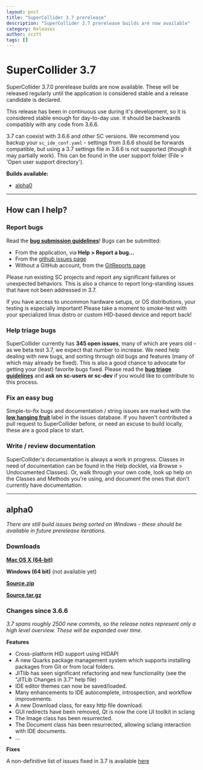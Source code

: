 ```yaml
---
layout: post
title: "SuperCollider 3.7 prerelease"
description: "SuperCollider 3.7 prerelease builds are now available"
category: Releases
author: scztt
tags: []
---
```


# SuperCollider 3.7

SuperCollider 3.7.0 prerelease builds are now available. These will be released regularly until the application is considered stable and a release candidate is declared.

This release has been in continuous use during it's development, so it is considered stable enough for day-to-day use. It should be backwards compatibly with any code from 3.6.6. 

3.7 can coexist with 3.6.6 and other SC versions. We recommend you backup your `sc_ide_conf.yaml` - settings from 3.6.6 should be forwards compatible, but using a 3.7 settings file in 3.6.6 is not supported (though it may partially work). This can be found in the user support folder (File > 'Open user support directory').

**Builds available:**

- [alpha0](#alpha0)

---

## How can I help?

### Report bugs
Read the **[bug submission guidelines](/development/bugs.html#submitting-a-bug)**! 
Bugs can be submitted:

- From the application, via **Help > Report a bug...**
- From the [github issues page](https://github.com/supercollider/supercollider/issues/new?labels=bug&body=Bug%20description%3A%0A%0ASteps%20to%20reproduce%3A%0A1.%0A2.%0A3.%0A%0AActual%20result%3A%0A%0AExpected%20result%3A%0A)
- Without a GitHub account, from the [GitReports page](https://gitreports.com/issue/supercollider/supercollider)

Please run existing SC projects and report any significant failures or unexpected behaviors. This is also a chance to report long-standing issues that have not been addressed in 3.7. 

If you have access to uncommon hardware setups, or OS distributions, your testing is especially important! Please take a moment to smoke-test with your specialized linux distro or custom HID-based device and report back! 

### Help triage bugs 
SuperCollider currently has **345 open issues**, many of which are years old - as we beta test 3.7, we expect that number to increase. We need help dealing with new bugs, and sorting through old bugs and features (many of which may already be fixed). This is also a good chance to advocate for getting your (least) favorite bugs fixed.  Please read the **[bug triage guidelines](/development/bugs.html#triaging-a-bug)** and **ask on sc-users or sc-dev** if you would like to contribute to this process.

### Fix an easy bug
Simple-to-fix bugs and documentation / string issues are marked with the **[low hanging fruit](https://github.com/supercollider/supercollider/issues?q=is%3Aopen+label%3A%22low+hanging+fruit%22+label%3Abug)** label in the issues database. If you haven't contributed a pull request to SuperCollider before, or need an excuse to build locally, these are a good place to start.


### Write / review documentation
SuperCollider's documentation is always a work in progress. Classes in need of documentation can be found in the Help docklet, via Browse > Undocumented Classes). Or, walk through your own code, look up help on the Classes and Methods you're using, and document the ones that don't currently have documentation. 

---

## alpha0
*There are still build issues being sorted on Windows - these should be available in future prerelease iterations.*

### Downloads

[**Mac OS X (64-bit)**](https://github.com/supercollider/supercollider/releases/download/Version-3.7.0-alpha0/SC-a1caf77d4969bf40e95afeee0aa15d7e242173c4.zip)

**Windows (64 bit)** (not available yet) 

[**Source.zip**](https://github.com/supercollider/supercollider/archive/Version-3.7.0-alpha0.zip)

[**Source.tar.gz**](https://github.com/supercollider/supercollider/archive/Version-3.7.0-alpha0.tar.gz)

### Changes since 3.6.6
*3.7 spans roughly 2500 new commits, so the release notes represent only a high level overview. These will be expanded over time.*

**Features**

* Cross-platform HID support using HIDAPI
* A new Quarks package management system which supports installing packages from Git or from local folders.
* JITlib has seen significant refactoring and new functionality (see the "JITLib Changes in 3.7" help file)
* IDE editor themes can now be saved/loaded.
* Many enhancements to IDE autocomplete, introspection, and workflow improvements.
* A new Download class, for easy http file download.
* GUI redirects have been removed, Qt is now the core UI toolkit in sclang
* The Image class has been resurrected.
* The Document class has been resurrected, allowing sclang interaction with IDE documents.
*  ...

**Fixes**

A non-definitive list of issues fixed in 3.7 is available [here](https://github.com/supercollider/supercollider/issues?page=4&q=is%3Aissue+is%3Aclosed+label%3Abug+closed%3A%3E2013-11-27)
